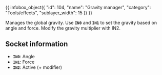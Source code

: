 {{ infobox_object({
	"id": 104,
	"name": "Gravity manager",
	"category": "Tools/effects",
	"sublayer_width": 15
}) }}

Manages the global gravity. Use **`IN0`** and **`IN1`** to set the gravity based on angle and force. Modify the gravity multiplier with IN2.

## Socket information
- **`IN0`**: Angle
- **`IN1`**: Force
- **`IN2`**: Active (+ modifier)
